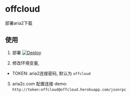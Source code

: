 # offcloud
部署aria2下载

## 使用

1. 部署
[![Deploy](https://www.herokucdn.com/deploy/button.png)](https://heroku.com/deploy)

2. 修改环境变量,  
 - TOKEN: aria2连接密码, 默认为 `offcloud`

3. aria2c.com 配置连接
demo: `http://token:offcloud@offcloud.herokuapp.com/jsonrpc` 